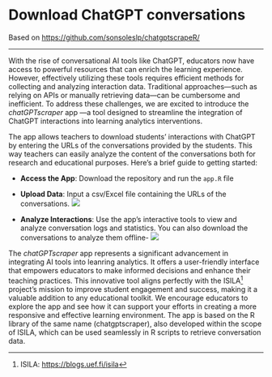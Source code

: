 # Download ChatGPT conversations


Based on https://github.com/sonsoleslp/chatgptscrapeR/ 

--- 
With the rise of conversational AI tools like ChatGPT, educators now have access to powerful resources that can enrich the learning experience. However, effectively utilizing these tools requires efficient methods for collecting and analyzing interaction data. Traditional approaches—such as relying on APIs or manually retrieving data—can be cumbersome and inefficient. To address these challenges, we are excited to introduce the *chatGPTscraper* app —a tool designed to streamline the integration of ChatGPT interactions into learning analytics interventions.

The app allows teachers to download students’ interactions with ChatGPT by entering the URLs of the conversations provided by the students. This way teachers can easily analyze the content of the conversations both for research and educational purposes. Here’s a brief guide to getting started:

- **Access the App**: Download the repository and run the `app.R` file
- **Upload Data**: Input a csv/Excel file containing the URLs of the conversations.
![](https://blogs.uef.fi/isila/wp-content/uploads/sites/197/2024/08/Screenshot-2024-08-10-at-21.56.36-2048x1116.png)

- **Analyze Interactions**: Use the app’s interactive tools to view and analyze conversation logs and statistics. You can also download the conversations to analyze them offline-
![](https://blogs.uef.fi/isila/wp-content/uploads/sites/197/2024/08/Screenshot-2024-08-10-at-22.00.40-2048x1116.png)


The *chatGPTscraper* app represents a significant advancement in integrating AI tools into leanring analytics. It offers a user-friendly interface that empowers educators to make informed decisions and enhance their teaching practices. This innovative tool aligns perfectly with the ISILA[^1] project’s mission to improve student engagement and success, making it a valuable addition to any educational toolkit. We encourage educators to explore the app and see how it can support your efforts in creating a more responsive and effective learning environment. The app is based on the R library of the same name (chatgptscraper), also developed within the scope of ISILA, which can be used seamlessly in R scripts to retrieve conversation data.

[^1]: ISILA: https://blogs.uef.fi/isila
